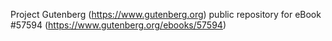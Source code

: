 Project Gutenberg (https://www.gutenberg.org) public repository for
eBook #57594 (https://www.gutenberg.org/ebooks/57594)
